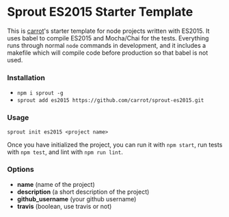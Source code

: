 # Sprout ES2015 Starter Template

This is [carrot](http://carrot.is)'s starter template for node projects written with ES2015. It uses babel to compile ES2015 and Mocha/Chai for the tests. Everything runs through normal `node` commands in development, and it includes a makefile which will compile code before production so that babel is not used.

### Installation

- `npm i sprout -g`
- `sprout add es2015 https://github.com/carrot/sprout-es2015.git`

### Usage

`sprout init es2015 <project name>`

Once you have initialized the project, you can run it with `npm start`, run tests with `npm test`, and lint with `npm run lint`.

### Options

- **name** (name of the project)
- **description** (a short description of the project)
- **github_username** (your github username)
- **travis** (boolean, use travis or not)